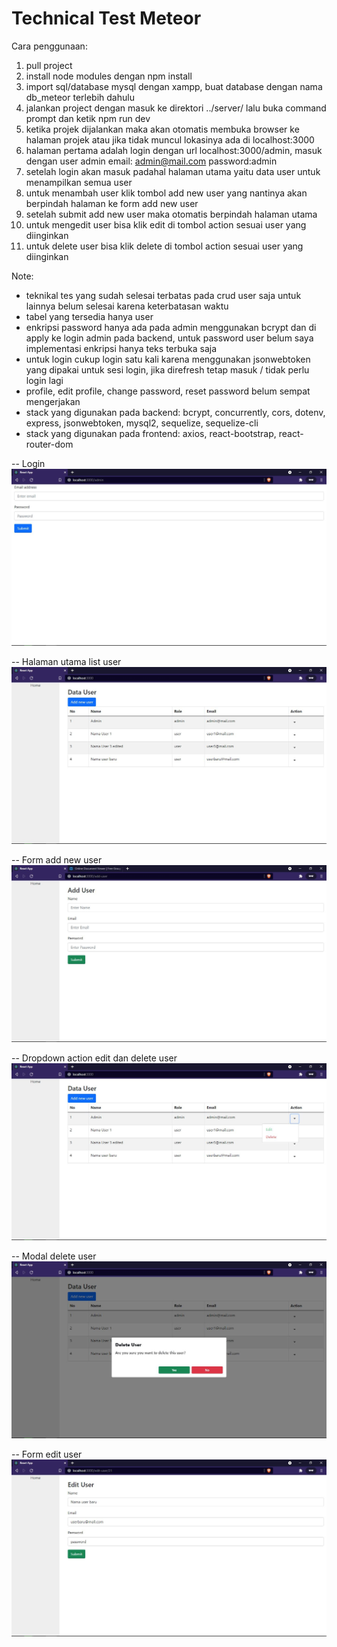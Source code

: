# Technical Test Meteor

Cara penggunaan: 
1. pull project
2. install node modules dengan npm install
3. import sql/database mysql dengan xampp, buat database dengan nama db_meteor terlebih dahulu
4. jalankan project dengan masuk ke direktori ../server/ lalu buka command prompt dan ketik npm run dev
5. ketika projek dijalankan maka akan otomatis membuka browser ke halaman projek atau jika tidak muncul lokasinya ada di localhost:3000
6. halaman pertama adalah login dengan url localhost:3000/admin, masuk dengan user admin email: admin@mail.com password:admin
7. setelah login akan masuk padahal halaman utama yaitu data user untuk menampilkan semua user
8. untuk menambah user klik tombol add new user yang nantinya akan berpindah halaman ke form add new user
9. setelah submit add new user maka otomatis berpindah halaman utama
10. untuk mengedit user bisa klik edit di tombol action sesuai user yang diinginkan
11. untuk delete user bisa klik delete di tombol action sesuai user yang diinginkan

Note: 
- teknikal tes yang sudah selesai terbatas pada crud user saja untuk lainnya belum selesai karena keterbatasan waktu
- tabel yang tersedia hanya user 
- enkripsi password hanya ada pada admin menggunakan bcrypt dan di apply ke login admin pada backend, untuk password user belum saya implementasi enkripsi hanya teks terbuka saja
- untuk login cukup login satu kali karena menggunakan jsonwebtoken yang dipakai untuk sesi login, jika direfresh tetap masuk / tidak perlu login lagi
- profile, edit profile, change password, reset password belum sempat mengerjakan
- stack yang digunakan pada backend: bcrypt, concurrently, cors, dotenv, express, jsonwebtoken, mysql2, sequelize, sequelize-cli
- stack yang digunakan pada frontend: axios, react-bootstrap, react-router-dom

-- Login
![alt text](https://github.com/isrovi/tes-meteor/blob/master/1.JPG)

-- Halaman utama list user
![alt text](https://github.com/isrovi/tes-meteor/blob/master/2.JPG)

-- Form add new user
![alt text](https://github.com/isrovi/tes-meteor/blob/master/6.JPG)

-- Dropdown action edit dan delete user
![alt text](https://github.com/isrovi/tes-meteor/blob/master/3.JPG)

-- Modal delete user 
![alt text](https://github.com/isrovi/tes-meteor/blob/master/4.JPG)

-- Form edit user
![alt text](https://github.com/isrovi/tes-meteor/blob/master/5.JPG)
